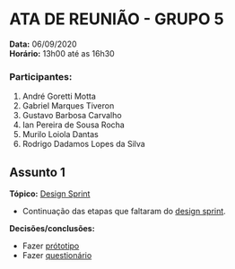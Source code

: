 ﻿# ATA DE REUNIÃO - GRUPO 5

**Data:** 06/09/2020  
**Horário:** 13h00 até as 16h30

### Participantes:

 1. André Goretti Motta
 2. Gabriel Marques Tiveron
 3. Gustavo Barbosa Carvalho
 4. Ian Pereira de Sousa Rocha
 5. Murilo Loiola Dantas
 6. Rodrigo Dadamos Lopes da Silva

## Assunto 1

**Tópico:** [Design Sprint](./design_sprint.md)

 - Continuação das etapas que faltaram do [design sprint](./design_sprint.md).

 **Decisões/conclusões:**

 - Fazer [prótotipo](./prototipo.md)
 - Fazer [questionário](./questionario.md)


